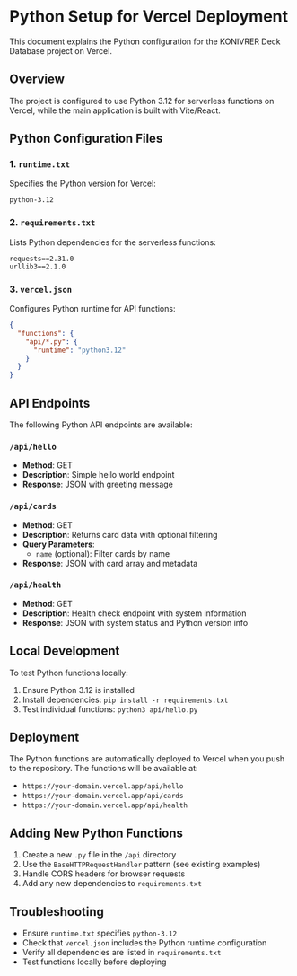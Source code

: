 # Python Setup for Vercel Deployment

This document explains the Python configuration for the KONIVRER Deck Database project on Vercel.

## Overview

The project is configured to use Python 3.12 for serverless functions on Vercel, while the main application is built with Vite/React.

## Python Configuration Files

### 1. `runtime.txt`

Specifies the Python version for Vercel:

```
python-3.12
```

### 2. `requirements.txt`

Lists Python dependencies for the serverless functions:

```
requests==2.31.0
urllib3==2.1.0
```

### 3. `vercel.json`

Configures Python runtime for API functions:

```json
{
  "functions": {
    "api/*.py": {
      "runtime": "python3.12"
    }
  }
}
```

## API Endpoints

The following Python API endpoints are available:

### `/api/hello`

- **Method**: GET
- **Description**: Simple hello world endpoint
- **Response**: JSON with greeting message

### `/api/cards`

- **Method**: GET
- **Description**: Returns card data with optional filtering
- **Query Parameters**:
  - `name` (optional): Filter cards by name
- **Response**: JSON with card array and metadata

### `/api/health`

- **Method**: GET
- **Description**: Health check endpoint with system information
- **Response**: JSON with system status and Python version info

## Local Development

To test Python functions locally:

1. Ensure Python 3.12 is installed
2. Install dependencies: `pip install -r requirements.txt`
3. Test individual functions: `python3 api/hello.py`

## Deployment

The Python functions are automatically deployed to Vercel when you push to the repository. The functions will be available at:

- `https://your-domain.vercel.app/api/hello`
- `https://your-domain.vercel.app/api/cards`
- `https://your-domain.vercel.app/api/health`

## Adding New Python Functions

1. Create a new `.py` file in the `/api` directory
2. Use the `BaseHTTPRequestHandler` pattern (see existing examples)
3. Handle CORS headers for browser requests
4. Add any new dependencies to `requirements.txt`

## Troubleshooting

- Ensure `runtime.txt` specifies `python-3.12`
- Check that `vercel.json` includes the Python runtime configuration
- Verify all dependencies are listed in `requirements.txt`
- Test functions locally before deploying
